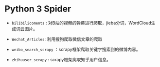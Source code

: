 # Python 3 Spider

* `bilibilicoments` : 对B站的视频的弹幕进行爬取，jieba分词，WordCloud生成词云图片。
  
* `Wechat_Articles`: 利用搜狗爬取微信文章的爬取
 
* `weibo_search_scrapy` ：scrapy框架爬取关键字搜索到的微博内容。

* `zhihuuser_scrapy` : scrapy框架爬取知乎用户信息。
